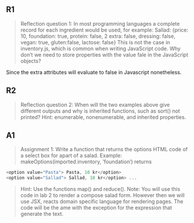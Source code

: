 ## R1
>Reflection question 1: In most programming languages a complete record for each ingredient would be used, for example: Sallad: {price: 10, foundation: true, protein: false, 2 extra: false, dressing: false, vegan: true, gluten:false, lactose: false} This is not the case in inventory.js, which is common when writing JavaScript code. Why don’t we need to store properties with the value fale in the JavaScript objects?

Since the extra attributes will evaluate to false in Javascript nonetheless. 


## R2 
> Reflection question 2: When will the two examples above give different outputs and why is inherited functions, such as sort() not printed? Hint: enumerable, nonenumerable, and inherited properties.

## A1
> Assignment 1: Write a function that returns the options HTML code of a select box for apart of a salad. Example: makeOptions(imported.inventory, ’foundation’) returns
```Javascript
<option value="Pasta"> Pasta, 10 kr</option>
<option value="Sallad"> Sallad, 10 kr</option> ...
```
> Hint: Use the functions map() and reduce(). Note: You will use this code in lab 2 to render a compose salad form. However then we
> will use JSX, reacts domain specific language for rendering pages. The code will be the ame with the exception for the expression that generate the text.